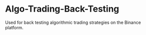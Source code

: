 # Algo-Trading-Back-Testing
Used for back testing algorithmic trading strategies on the Binance platform.
